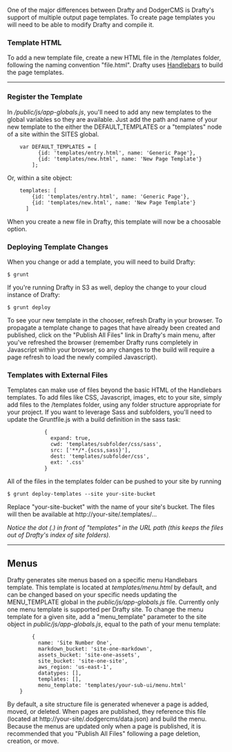 One of the major differences between Drafty and DodgerCMS is Drafty's support of multiple output page templates. To create page templates you will need to be able to modify Drafty and compile it.

### Template HTML
To add a new template file, create a new HTML file in the /templates folder, following the naming convention "file.html". Drafty uses [Handlebars](http://handlebarsjs.com) to build the page templates.

---

### Register the Template
In */public/js/app-globals.js*, you'll need to add any new templates to the global variables so they are available. Just add the path and name of your new template to the either the DEFAULT_TEMPLATES or a "templates" node of a site within the SITES global.

        var DEFAULT_TEMPLATES = [
              {id: 'templates/entry.html', name: 'Generic Page'},
              {id: 'templates/new.html', name: 'New Page Template'}
            ];

Or, within a site object:

        templates: [
            {id: 'templates/entry.html', name: 'Generic Page'},
            {id: 'templates/new.html', name: 'New Page Template'}
          ]

When you create a new file in Drafty, this template will now be a choosable option.

### Deploying Template Changes
When you change or add a template, you will need to build Drafty:

`$ grunt`

If you're running Drafty in S3 as well, deploy the change to your cloud instance of Drafty:

`$ grunt deploy`

To see your new template in the chooser, refresh Drafty in your browser. To propagate a template change to pages that have already been created and published, click on the "Publish All Files" link in Drafty's main menu, after you've refreshed the browser (remember Drafty runs completely in Javascript within your browser, so any changes to the build will require a page refresh to load the newly compiled Javascript).

### Templates with External Files
Templates can make use of files beyond the basic HTML of the Handlebars templates. To add files like CSS, Javascript, images, etc to your site, simply add files to the /templates folder, using any folder structure appropriate for your project. If you want to leverage Sass and subfolders, you'll need to update the Gruntfile.js with a build definition in the sass task:

                {
                  expand: true,
                  cwd: 'templates/subfolder/css/sass',
                  src: ['**/*.{scss,sass}'],
                  dest: 'templates/subfolder/css',
                  ext: '.css'
                }


All of the files in the templates folder can be pushed to your site by running

`$ grunt deploy-templates --site your-site-bucket`

Replace "your-site-bucket" with the name of your site's bucket. The files will then be available at http://your-site/.templates/...

*Notice the dot (.) in front of "templates" in the URL path (this keeps the files out of Drafty's index of site folders).*

---
## Menus
Drafty generates site menus based on a specific menu Handlebars template. This template is located at *templates/menu.html* by default, and can be changed based on your specific needs updating the MENU_TEMPLATE global in the *public/js/app-globals.js* file. Currently only one menu template is supported per Drafty site. To change the menu template for a given site, add a "menu_template" parameter to the site object in *public/js/app-globals.js*, equal to the path of your menu template:

            {
              name: 'Site Number One',
              markdown_bucket: 'site-one-markdown',
              assets_bucket: 'site-one-assets',
              site_bucket: 'site-one-site',
              aws_region: 'us-east-1',
              datatypes: [],
              templates: [],
              menu_template: 'templates/your-sub-ui/menu.html'
        }

By default, a site structure file is generated whenever a page is added, moved, or deleted. When pages are published, they reference this file (located at http://your-site/.dodgercms/data.json) and build the menu. Because the menus are updated only when a page is published, it is recommended that you "Publish All Files" following a page deletion, creation, or move.
